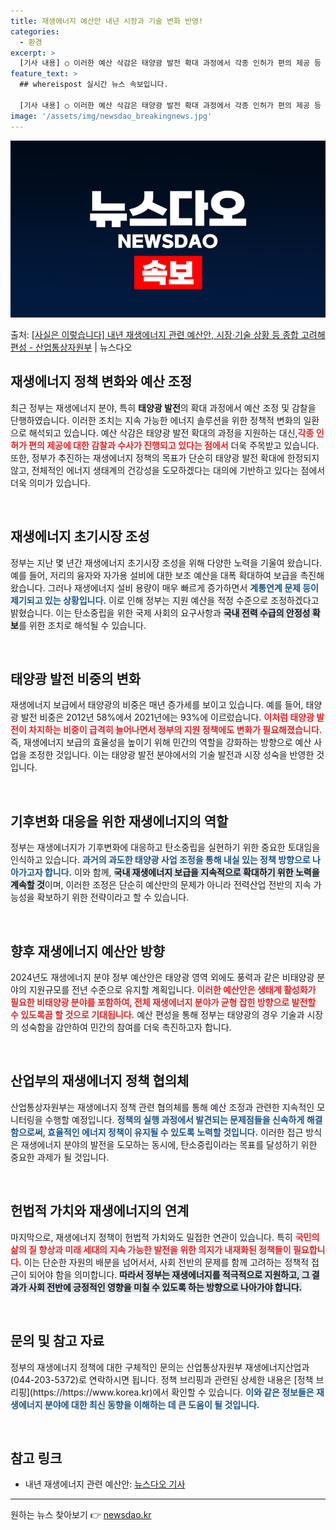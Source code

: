 ```yaml
---
title: 재생에너지 예산안 내년 시장과 기술 변화 반영!
categories:
  - 환경
excerpt: >
  [기사 내용] ○ 이러한 예산 삭감은 태양광 발전 확대 과정에서 각종 인허가 편의 제공 등 이른바 이권 카르…
feature_text: >
  ## whereispost 실시간 뉴스 속보입니다.

  [기사 내용] ○ 이러한 예산 삭감은 태양광 발전 확대 과정에서 각종 인허가 편의 제공 등 이른바 이권 카르…
image: '/assets/img/newsdao_breakingnews.jpg'
---
```


![뉴스다오 속보](/assets/img/newsdao_breakingnews.jpg)

<p>출처: <a href="https://newsdao.kr/1865" rel="dofollow">[사실은 이렇습니다] 내년 재생에너지 관련 예산안, 시장·기술 상황 등 종합 고려해 편성 - 산업통상자원부</a> | 뉴스다오</p>

<h2 data-ke-size="size26">재생에너지 정책 변화와 예산 조정</h2>

<p data-ke-size="size16">최근 정부는 재생에너지 분야, 특히 <b>태양광 발전</b>의 확대 과정에서 예산 조정 및 감찰을 단행하였습니다. 이러한 조치는 지속 가능한 에너지 솔루션을 위한 정책적 변화의 일환으로 해석되고 있습니다. 예산 삭감은 태양광 발전 확대의 과정을 지원하는 대신,<b><span style="color: #ee2323;">각종 인허가 편의 제공에 대한 감찰과 수사가 진행되고 있다는 점에서</span></b> 더욱 주목받고 있습니다. 또한, 정부가 추진하는 재생에너지 정책의 목표가 단순히 태양광 발전 확대에 한정되지 않고, 전체적인 에너지 생태계의 건강성을 도모하겠다는 대의에 기반하고 있다는 점에서 더욱 의미가 있습니다.</p>

<p data-ke-size="size16">&nbsp;</p>

<h2 data-ke-size="size26">재생에너지 초기시장 조성</h2>

<p data-ke-size="size16">정부는 지난 몇 년간 재생에너지 초기시장 조성을 위해 다양한 노력을 기울여 왔습니다. 예를 들어, 저리의 융자와 자가용 설비에 대한 보조 예산을 대폭 확대하여 보급을 촉진해왔습니다. 그러나 재생에너지 설비 용량이 매우 빠르게 증가하면서 <b><span style="color: #1a5490;">계통연계 문제 등이 제기되고 있는 상황입니다.</span></b> 이로 인해 정부는 지원 예산을 적정 수준으로 조정하겠다고 밝혔습니다. 이는 탄소중립을 위한 국제 사회의 요구사항과 <b><span style="background-color: #21538527;">국내 전력 수급의 안정성 확보</span></b>를 위한 조치로 해석될 수 있습니다.</p>

<p data-ke-size="size16">&nbsp;</p>

<h2 data-ke-size="size26">태양광 발전 비중의 변화</h2>

<p data-ke-size="size16">재생에너지 보급에서 태양광의 비중은 매년 증가세를 보이고 있습니다. 예를 들어, 태양광 발전 비중은 2012년 58%에서 2021년에는 93%에 이르렀습니다. <b><span style="color: #ee2323;">이처럼 태양광 발전이 차지하는 비중이 급격히 늘어나면서 정부의 지원 정책에도 변화가 필요해졌습니다.</span></b> 즉, 재생에너지 보급의 효율성을 높이기 위해 민간의 역할을 강화하는 방향으로 예산 사업을 조정한 것입니다. 이는 태양광 발전 분야에서의 기술 발전과 시장 성숙을 반영한 것입니다.</p>

<p data-ke-size="size16">&nbsp;</p>

<h2 data-ke-size="size26">기후변화 대응을 위한 재생에너지의 역할</h2>

<p data-ke-size="size16">정부는 재생에너지가 기후변화에 대응하고 탄소중립을 실현하기 위한 중요한 토대임을 인식하고 있습니다. <b><span style="color: #1a5490;">과거의 과도한 태양광 사업 조정을 통해 내실 있는 정책 방향으로 나아가고자 합니다.</span></b> 이와 함께, <b><span style="background-color: #21538527;">국내 재생에너지 보급을 지속적으로 확대하기 위한 노력을 계속할 것</span></b>이며, 이러한 조정은 단순히 예산만의 문제가 아니라 전력산업 전반의 지속 가능성을 확보하기 위한 전략이라고 할 수 있습니다.</p>

<p data-ke-size="size16">&nbsp;</p>

<h2 data-ke-size="size26">향후 재생에너지 예산안 방향</h2>

<p data-ke-size="size16">2024년도 재생에너지 분야 정부 예산안은 태양광 영역 외에도 풍력과 같은 비태양광 분야의 지원규모를 전년 수준으로 유지할 계획입니다. <b><span style="color: #ee2323;">이러한 예산안은 생태계 활성화가 필요한 비태양광 분야를 포함하여, 전체 재생에너지 분야가 균형 잡힌 방향으로 발전할 수 있도록끔 할 것으로 기대됩니다.</span></b> 예산 편성을 통해 정부는 태양광의 경우 기술과 시장의 성숙함을 감안하여 민간의 참여를 더욱 촉진하고자 합니다.</p>

<p data-ke-size="size16">&nbsp;</p>

<h2 data-ke-size="size26">산업부의 재생에너지 정책 협의체</h2>

<p data-ke-size="size16">산업통상자원부는 재생에너지 정책 관련 협의체를 통해 예산 조정과 관련한 지속적인 모니터링을 수행할 예정입니다. <b><span style="color: #1a5490;">정책의 실행 과정에서 발견되는 문제점들을 신속하게 해결함으로써, 효율적인 에너지 정책이 유지될 수 있도록 노력할 것입니다.</span></b> 이러한 접근 방식은 재생에너지 분야의 발전을 도모하는 동시에, 탄소중립이라는 목표를 달성하기 위한 중요한 과제가 될 것입니다.</p>

<p data-ke-size="size16">&nbsp;</p>

<h2 data-ke-size="size26">헌법적 가치와 재생에너지의 연계</h2>

<p data-ke-size="size16">마지막으로, 재생에너지 정책이 헌법적 가치와도 밀접한 연관이 있습니다. 특히 <b><span style="color: #ee2323;">국민의 삶의 질 향상과 미래 세대의 지속 가능한 발전을 위한 의지가 내재화된 정책들이 필요합니다.</span></b> 이는 단순한 자원의 배분을 넘어서서, 사회 전반의 문제를 함께 고려하는 정책적 접근이 되어야 함을 의미합니다. <b><span style="background-color: #21538527;">따라서 정부는 재생에너지를 적극적으로 지원하고, 그 결과가 사회 전반에 긍정적인 영향을 미칠 수 있도록 하는 방향으로 나아가야 합니다.</span></b></p>

<p data-ke-size="size16">&nbsp;</p>

<h2 data-ke-size="size26">문의 및 참고 자료</h2>

<p data-ke-size="size16">정부의 재생에너지 정책에 대한 구체적인 문의는 산업통상자원부 재생에너지산업과(044-203-5372)로 연락하시면 됩니다. 정책 브리핑과 관련된 상세한 내용은 [정책 브리핑](https://https://www.korea.kr)에서 확인할 수 있습니다. <b><span style="color: #1a5490;">이와 같은 정보들은 재생에너지 분야에 대한 최신 동향을 이해하는 데 큰 도움이 될 것입니다.</span></b></p>

<p data-ke-size="size16">&nbsp;</p>

<h2 data-ke-size="size26">참고 링크</h2>

<ul>
  <li>내년 재생에너지 관련 예산안: <a href="https://newsdao.kr/1865">뉴스다오 기사</a></li>
</ul>

<hr /> 

원하는 뉴스 찾아보기 👉 <a href="https://newsdao.kr" rel="dofollow">newsdao.kr</a>


